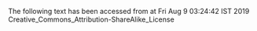 The following text has been accessed from at Fri Aug 9 03:24:42 IST 2019
Creative_Commons_Attribution-ShareAlike_License
